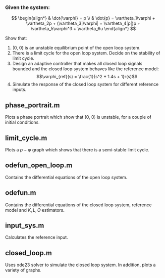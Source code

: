 ### Given the system:

$$ \begin{align*}
& \dot{\varphi} = p \\
& \dot{p} = \vartheta_1\varphi + \vartheta_2p + (\vartheta_3|\varphi| + \vartheta_4|p|)p + \vartheta_5\varphi^3 + \vartheta_6u
\end{align*} $$

Show that:
1. (0, 0) is an unstable equilibrium point of the open loop system.
2. There is a limit cycle for the open loop system. Decide on the stability of limit cycle.
3. Design an adaptive controller that makes all closed loop signals bounded and the closed loop system behaves like the reference model:
$$\varphi_{ref}(s) = \frac{1}{s^2 + 1.4s + 1}r(s)$$
4. Simulate the response of the closed loop system for different reference inputs.

## phase_portrait.m
Plots a phase portrait which show that (0, 0) is unstable, for a couple of initial conditions.

## limit_cycle.m
Plots a $p-\varphi$ graph which shows that there is a semi-stable limit cycle.

## odefun_open_loop.m
Contains the differential equations of the open loop system.

## odefun.m
Contains the differential equations of the closed loop system, reference model and $K, L, \Theta$ estimators.

## input_sys.m
Calculates the reference input.

## closed_loop.m
Uses ode23 solver to simulate the closed loop system. In addition, plots a variety of graphs.
